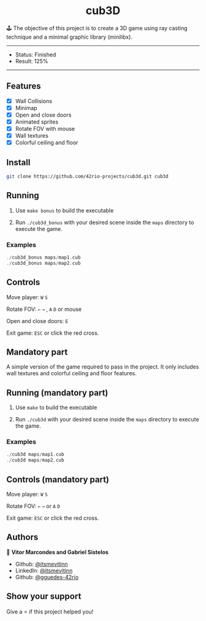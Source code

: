 <h1 align="center">cub3D</h1>
<p> 🕹️ The objective of this project is to create a 3D game using ray casting technique and a minimal graphic library (minilibx).</p>

---

- Status: Finished
- Result: 125%

---

## Features

* [x] Wall Collisions
* [x] Minimap
* [x] Open and close doors
* [x] Animated sprites
* [x] Rotate FOV with mouse
* [x] Wall textures
* [x] Colorful ceiling and floor

## Install

```sh
git clone https://github.com/42rio-projects/cub3d.git cub3d
```

## Running

1. Use `make bonus` to build the executable

2. Run `./cub3d_bonus` with your desired scene inside the `maps` directory to execute the game.

### Examples
```c
./cub3d_bonus maps/map1.cub
./cub3d_bonus maps/map2.cub
```

## Controls

Move player: ``W`` ``S``

Rotate FOV: ``←`` ``→`` , ``A`` ``D`` or mouse

Open and close doors: ``E``

Exit game: ``ESC`` or click the red cross.


## Mandatory part

A simple version of the game required to pass in the project. It only includes wall textures and colorful ceiling and floor features.

## Running (mandatory part)

1. Use `make` to build the executable

2. Run `./cub3d` with your desired scene inside the `maps` directory to execute the game.

### Examples
```c
./cub3d maps/map1.cub
./cub3d maps/map2.cub
```

## Controls (mandatory part)

Move player: ``W`` ``S``

Rotate FOV: ``←`` ``→`` or ``A`` ``D``

Exit game: ``ESC`` or click the red cross.

## Authors

👤 **Vitor Marcondes and Gabriel Sistelos**

- Github: [@itsmevitinn](https://github.com/itsmevitinn)
- LinkedIn: [@itsmevitinn](https://www.linkedin.com/in/itsmevitinn/)
- Github: [@gguedes-42rio](https://github.com/gguedes-42rio)

## Show your support

Give a ⭐️ if this project helped you!
